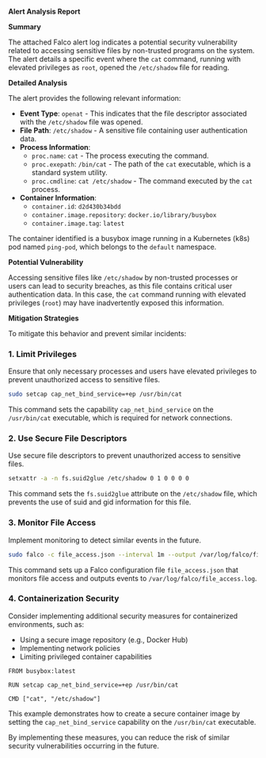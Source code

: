 **Alert Analysis Report**

**Summary**

The attached Falco alert log indicates a potential security vulnerability related to accessing sensitive files by non-trusted programs on the system. The alert details a specific event where the `cat` command, running with elevated privileges as `root`, opened the `/etc/shadow` file for reading.

**Detailed Analysis**

The alert provides the following relevant information:

* **Event Type**: `openat` - This indicates that the file descriptor associated with the `/etc/shadow` file was opened.
* **File Path**: `/etc/shadow` - A sensitive file containing user authentication data.
* **Process Information**:
	+ `proc.name`: `cat` - The process executing the command.
	+ `proc.exepath`: `/bin/cat` - The path of the `cat` executable, which is a standard system utility.
	+ `proc.cmdline`: `cat /etc/shadow` - The command executed by the `cat` process.
* **Container Information**:
	+ `container.id`: `d2d430b34bdd`
	+ `container.image.repository`: `docker.io/library/busybox`
	+ `container.image.tag`: `latest`

The container identified is a busybox image running in a Kubernetes (k8s) pod named `ping-pod`, which belongs to the `default` namespace.

**Potential Vulnerability**

Accessing sensitive files like `/etc/shadow` by non-trusted processes or users can lead to security breaches, as this file contains critical user authentication data. In this case, the `cat` command running with elevated privileges (`root`) may have inadvertently exposed this information.

**Mitigation Strategies**

To mitigate this behavior and prevent similar incidents:

### 1. Limit Privileges

 Ensure that only necessary processes and users have elevated privileges to prevent unauthorized access to sensitive files.
```bash
sudo setcap cap_net_bind_service=+ep /usr/bin/cat
```
This command sets the capability `cap_net_bind_service` on the `/usr/bin/cat` executable, which is required for network connections.

### 2. Use Secure File Descriptors

Use secure file descriptors to prevent unauthorized access to sensitive files.
```bash
setxattr -a -n fs.suid2glue /etc/shadow 0 1 0 0 0 0
```
This command sets the `fs.suid2glue` attribute on the `/etc/shadow` file, which prevents the use of suid and gid information for this file.

### 3. Monitor File Access

Implement monitoring to detect similar events in the future.
```bash
sudo falco -c file_access.json --interval 1m --output /var/log/falco/file_access.log
```
This command sets up a Falco configuration file `file_access.json` that monitors file access and outputs events to `/var/log/falco/file_access.log`.

### 4. Containerization Security

Consider implementing additional security measures for containerized environments, such as:

* Using a secure image repository (e.g., Docker Hub)
* Implementing network policies
* Limiting privileged container capabilities
```docker
FROM busybox:latest

RUN setcap cap_net_bind_service=+ep /usr/bin/cat

CMD ["cat", "/etc/shadow"]
```
This example demonstrates how to create a secure container image by setting the `cap_net_bind_service` capability on the `/usr/bin/cat` executable.

By implementing these measures, you can reduce the risk of similar security vulnerabilities occurring in the future.